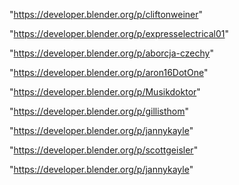 "https://developer.blender.org/p/cliftonweiner"

"https://developer.blender.org/p/expresselectrical01"

"https://developer.blender.org/p/aborcja-czechy"

"https://developer.blender.org/p/aron16DotOne"

"https://developer.blender.org/p/Musikdoktor"

"https://developer.blender.org/p/gillisthom"

"https://developer.blender.org/p/jannykayle"

 
"https://developer.blender.org/p/scottgeisler"


"https://developer.blender.org/p/jannykayle"


 
